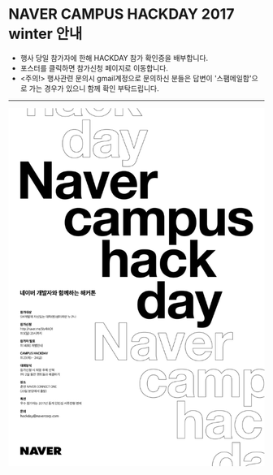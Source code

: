 # NAVER CAMPUS HACKDAY 2017 winter 안내

* 행사 당일 참가자에 한해 HACKDAY 참가 확인증을 배부합니다.
* 포스터를 클릭하면 참가신청 페이지로 이동합니다.
* <주의!> 행사관련 문의시 gmail계정으로 문의하신 분들은 답변이 '스팸메일함'으로 가는 경우가 있으니 함께 확인 부탁드립니다.

---
<a href="http://naver.me/5ly4kkO1" target="_blank"><img src="/naver-campus-hackday-_online-poster2.jpg"></a>

